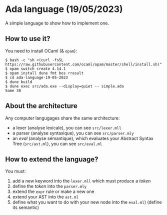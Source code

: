 # Ada language (19/05/2023)

A simple language to show how to implement one.

## How to use it?

You need to install OCaml (& `opam`):
```shell-session
$ bash -c "sh <(curl -fsSL https://raw.githubusercontent.com/ocaml/opam/master/shell/install.sh)"
$ opam switch create 4.14.1
$ opam install dune fmt bos rresult
$ cd ada-language-19-05-2023
$ dune build
$ dune exec src/ada.exe --display=quiet -- simple.ada
Some 30
```

## About the architecture

Any computer langugages share the same architecture:
- a lexer (analyse lexicale), you can see `src/lexer.mll`
- a parser (analyse syntaxique), you can see `src/parser.mly`
- an _eval_ (analyse sémantique), which evaluates your
  Abstract Syntax Tree (`src/ast.ml`), you can see `src/eval.ml`

## How to extend the language?

You must:
1) add a new keyword into the `lexer.mll` which must produce
   a _token_
2) define the _token_ into the `parser.mly`
3) extend the `expr` rule or make a new one
4) extend your AST into the `ast.ml`
5) define what you want to do with your new node into the `eval.ml`)
   (define its semantic)
